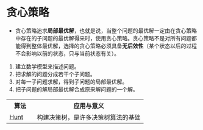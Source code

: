 # 贪心策略

- 贪心策略追求<b>局部最优解</b>，也就是说，当整个问题的最优解一定由在贪心策略中存在的子问题的最优解得来时，使用贪心策略。贪心策略不是对所有问题都能得到整体最优解，选择的贪心策略必须具备<b>无后效性</b>（某个状态以后的过程不会影响以前的状态，只与当前状态有关）。

1. 建立数学模型来描述问题。
2. 把求解的问题分成若干个子问题。
3. 对每一子问题求解，得到子问题的局部最优解。
4. 把子问题的解局部最优解合成原来解问题的一个解。

<table>
    <tr>
        <th width="20%">算法</th>
        <th width="80%">应用与意义</th>
    </tr>
    <tr>
        <td><a href="./Hunt.md">Hunt</a></td>
        <td>构建决策树，是许多决策树算法的基础</td>
    </tr>
</table>

